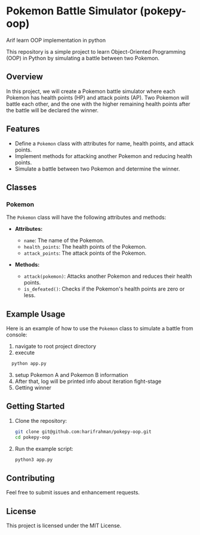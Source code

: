 # Pokemon Battle Simulator (pokepy-oop)

Arif learn OOP implementation in python

This repository is a simple project to learn Object-Oriented Programming (OOP) in Python by simulating a battle between two Pokemon.

## Overview

In this project, we will create a Pokemon battle simulator where each Pokemon has health points (HP) and attack points (AP). Two Pokemon will battle each other, and the one with the higher remaining health points after the battle will be declared the winner.

## Features

- Define a `Pokemon` class with attributes for name, health points, and attack points.
- Implement methods for attacking another Pokemon and reducing health points.
- Simulate a battle between two Pokemon and determine the winner.

## Classes

### Pokemon

The `Pokemon` class will have the following attributes and methods:

- **Attributes:**
  - `name`: The name of the Pokemon.
  - `health_points`: The health points of the Pokemon.
  - `attack_points`: The attack points of the Pokemon.

- **Methods:**
  - `attack(pokemon)`: Attacks another Pokemon and reduces their health points.
  - `is_defeated()`: Checks if the Pokemon's health points are zero or less.

## Example Usage

Here is an example of how to use the `Pokemon` class to simulate a battle from console:


1. navigate to root project directory
2. execute 

```sh
  python app.py
```
3. setup Pokemon A and Pokemon B information
4. After that, log will be printed info about iteration fight-stage
5. Getting winner


## Getting Started

1. Clone the repository:
    ```sh
    git clone git@github.com:harifrahman/pokepy-oop.git 
    cd pokepy-oop
    ```

2. Run the example script:
    ```sh
    python3 app.py
    ```

## Contributing

Feel free to submit issues and enhancement requests.

## License

This project is licensed under the MIT License.